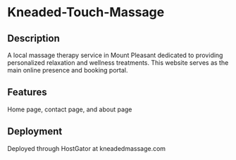 # Kneaded-Touch-Massage
## Description

A local massage therapy service in Mount Pleasant dedicated to providing personalized relaxation and wellness treatments. This website serves as the main online presence and booking portal.

## Features

Home page, contact page, and about page

## Deployment

Deployed through HostGator at kneadedmassage.com





